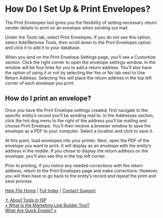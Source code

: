 How Do I Set Up & Print Envelopes?
==========

The Print Envelopes tool gives you the flexibility of setting necessary return sender details to print on an envelope when sending out mail.

Under the Tools tab, select Print Envelopes. If you do not see this option, select Add/Remove Tools, then scroll down to the Print Envelopes option and click it to add it to your database. 

When you land on the Print Envelope Settings page, you’ll see a Customize section. Click the right corner to open the envelope settings window. In the window will be four lines for you to add a return address. You’ll also have the option of using it or not by selecting the Yes or No tab next to Use Return Address. Selecting Yes will place the return address in the top left corner of each envelope you print.

How do I print an envelope?
----------

Once you have the Print Envelope settings created, first navigate to the specific entity’s record you’ll be sending mail to. In the Addresses section, click the hot dog menu to the right of the address you’ll be mailing and choose Print Envelope. You’ll then receive a browser window to save the envelope as a PDF to your computer. Select a location and click to save it.

At this point, load envelopes into your printer. Next, open the PDF of the envelope you want to print. It will display as an envelope with the entity’s address in the middle. If you chose to display the return address on the envelope, you’ll also see this in the top left corner.

Prior to printing, if you notice any needed corrections with the return address, return to the Print Envelopes page and make corrections. However, you will then have to go back to the entity’s record and repeat the print and save process.

[Help File Home](/help/) | [Full Index](/Help-File-Directory/) | [Contact Support](mailto:support@ISPolitical.com)

[⇑ About Tools in ISP](/About-Tools-in-ISP)  
[« What Is the Marketing Link Builder Tool?](/What-Is-the-Marketing-Link-Builder-Tool)  
[What Are Quick Emails? »](/What-Are-Quick-Emails)